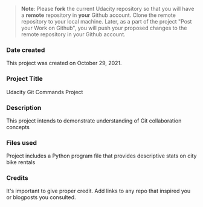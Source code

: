 >**Note**: Please **fork** the current Udacity repository so that you will have a **remote** repository in **your** Github account. Clone the remote repository to your local machine. Later, as a part of the project "Post your Work on Github", you will push your proposed changes to the remote repository in your Github account.

### Date created
This project was created on October 29, 2021.

### Project Title
Udacity Git Commands Project

### Description
This project intends to demonstrate understanding of Git collaboration concepts

### Files used
Project includes a Python program file that provides descriptive stats on city bike rentals

### Credits
It's important to give proper credit. Add links to any repo that inspired you or blogposts you consulted.

